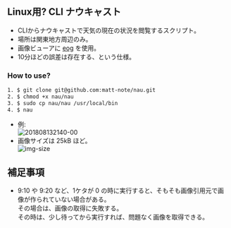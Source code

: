 ## Linux用? CLI ナウキャスト
* CLIからナウキャストで天気の現在の状況を閲覧するスクリプト。
* 場所は関東地方周辺のみ。
* 画像ビューアに [eog](https://help.gnome.org/users/eog/stable/index.html.ja) を使用。
* 10分ほどの誤差は存在する、という仕様。

### How to use?

```bash
1. $ git clone git@github.com:matt-note/nau.git
2. $ chmod +x nau/nau
3. $ sudo cp nau/nau /usr/local/bin
4. $ nau
```
* 例:  
![201808132140-00](https://user-images.githubusercontent.com/39484102/54285086-9c616780-45e4-11e9-9282-a55681ecb786.png)
* 画像サイズは 25kB ほど。  
![img-size](https://user-images.githubusercontent.com/39484102/54285089-9e2b2b00-45e4-11e9-82e1-888d1b4021ce.png)

## 補足事項
* 9:10 や 9:20 など、1ケタが 0 の時に実行すると、そもそも画像引用元で画像が作られていない場合がある。  
その場合は、画像の取得に失敗する。  
その時は、少し待ってから実行すれば、問題なく画像を取得できる。
